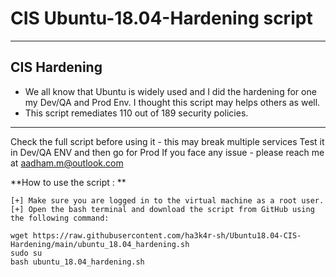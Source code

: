 # CIS Ubuntu-18.04-Hardening script

---
## CIS Hardening
- We all know that Ubuntu is widely used and I did the hardening for one my Dev/QA and Prod Env. I thought this script may helps others as well.
- This script  remediates 110 out of 189 security policies.
---

Check the full script before using it - this may break multiple services
Test it in Dev/QA ENV and then go for Prod
If you face any issue - please reach me at aadham.m@outlook.com

**How to use the script : **

    [+] Make sure you are logged in to the virtual machine as a root user.
    [+] Open the bash terminal and download the script from GitHub using the following command:
    
    wget https://raw.githubusercontent.com/ha3k4r-sh/Ubuntu18.04-CIS-Hardening/main/ubuntu_18.04_hardening.sh
    sudo su
    bash ubuntu_18.04_hardening.sh 
